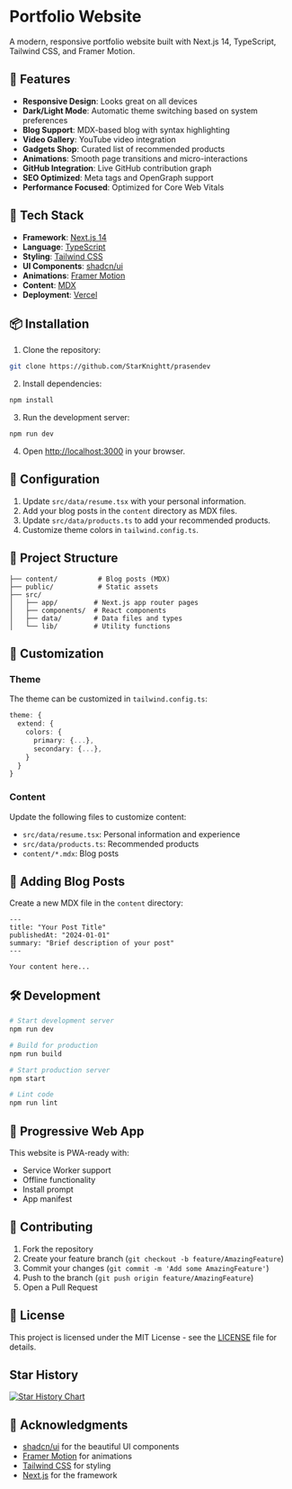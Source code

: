 # Portfolio Website

A modern, responsive portfolio website built with Next.js 14, TypeScript, Tailwind CSS, and Framer Motion.

## 🌟 Features

- **Responsive Design**: Looks great on all devices
- **Dark/Light Mode**: Automatic theme switching based on system preferences
- **Blog Support**: MDX-based blog with syntax highlighting
- **Video Gallery**: YouTube video integration
- **Gadgets Shop**: Curated list of recommended products
- **Animations**: Smooth page transitions and micro-interactions
- **GitHub Integration**: Live GitHub contribution graph
- **SEO Optimized**: Meta tags and OpenGraph support
- **Performance Focused**: Optimized for Core Web Vitals

## 🚀 Tech Stack

- **Framework**: [Next.js 14](https://nextjs.org/)
- **Language**: [TypeScript](https://www.typescriptlang.org/)
- **Styling**: [Tailwind CSS](https://tailwindcss.com/)
- **UI Components**: [shadcn/ui](https://ui.shadcn.com/)
- **Animations**: [Framer Motion](https://www.framer.com/motion/)
- **Content**: [MDX](https://mdxjs.com/)
- **Deployment**: [Vercel](https://vercel.com)

## 📦 Installation

1. Clone the repository:
```bash
git clone https://github.com/StarKnightt/prasendev
```

2. Install dependencies:
```bash
npm install
```

3. Run the development server:
```bash
npm run dev
```

4. Open [http://localhost:3000](http://localhost:3000) in your browser.

## 🔧 Configuration

1. Update `src/data/resume.tsx` with your personal information.
2. Add your blog posts in the `content` directory as MDX files.
3. Update `src/data/products.ts` to add your recommended products.
4. Customize theme colors in `tailwind.config.ts`.

## 📁 Project Structure

```
├── content/          # Blog posts (MDX)
├── public/           # Static assets
├── src/
│   ├── app/         # Next.js app router pages
│   ├── components/  # React components
│   ├── data/        # Data files and types
│   └── lib/         # Utility functions
```

## 🎨 Customization

### Theme

The theme can be customized in `tailwind.config.ts`:

```ts
theme: {
  extend: {
    colors: {
      primary: {...},
      secondary: {...},
    }
  }
}
```

### Content

Update the following files to customize content:

- `src/data/resume.tsx`: Personal information and experience
- `src/data/products.ts`: Recommended products
- `content/*.mdx`: Blog posts

## 📝 Adding Blog Posts

Create a new MDX file in the `content` directory:

```mdx
---
title: "Your Post Title"
publishedAt: "2024-01-01"
summary: "Brief description of your post"
---

Your content here...
```

## 🛠️ Development

```bash
# Start development server
npm run dev

# Build for production
npm run build

# Start production server
npm start

# Lint code
npm run lint
```

## 📱 Progressive Web App

This website is PWA-ready with:
- Service Worker support
- Offline functionality
- Install prompt
- App manifest

## 🤝 Contributing

1. Fork the repository
2. Create your feature branch (`git checkout -b feature/AmazingFeature`)
3. Commit your changes (`git commit -m 'Add some AmazingFeature'`)
4. Push to the branch (`git push origin feature/AmazingFeature`)
5. Open a Pull Request

## 📄 License

This project is licensed under the MIT License - see the [LICENSE](LICENSE) file for details.

## Star History

[![Star History Chart](https://api.star-history.com/svg?repos=StarKnightt/prasendev&type=Date)](https://www.star-history.com/#StarKnightt/prasendev&Date)


## 🙏 Acknowledgments

- [shadcn/ui](https://ui.shadcn.com/) for the beautiful UI components
- [Framer Motion](https://www.framer.com/motion/) for animations
- [Tailwind CSS](https://tailwindcss.com/) for styling
- [Next.js](https://nextjs.org/) for the framework

